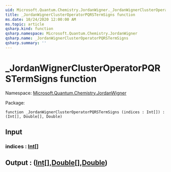 ```yaml
---
uid: Microsoft.Quantum.Chemistry.JordanWigner._JordanWignerClusterOperatorPQRSTermSigns
title: _JordanWignerClusterOperatorPQRSTermSigns function
ms.date: 10/24/2020 12:00:00 AM
ms.topic: article
qsharp.kind: function
qsharp.namespace: Microsoft.Quantum.Chemistry.JordanWigner
qsharp.name: _JordanWignerClusterOperatorPQRSTermSigns
qsharp.summary: ''
---
```


# _JordanWignerClusterOperatorPQRSTermSigns function

Namespace: [Microsoft.Quantum.Chemistry.JordanWigner](xref:Microsoft.Quantum.Chemistry.JordanWigner)

Package: [](https://nuget.org/packages/)




```qsharp
function _JordanWignerClusterOperatorPQRSTermSigns (indices : Int[]) : (Int[], Double[], Double)
```


## Input

### indices : [Int](xref:microsoft.quantum.lang-ref.int)[]





## Output : ([Int](xref:microsoft.quantum.lang-ref.int)[],[Double](xref:microsoft.quantum.lang-ref.double)[],[Double](xref:microsoft.quantum.lang-ref.double))

